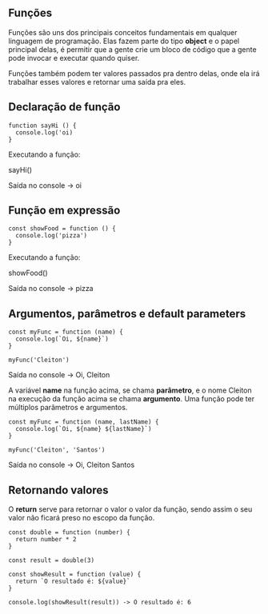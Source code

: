 ## Funções

Funções são uns dos principais conceitos fundamentais em qualquer linguagem de programação. Elas fazem parte do tipo **object** e o papel principal delas, é permitir que a gente crie um bloco de código que a gente pode invocar e executar quando quiser.

Funções também podem ter valores passados pra dentro delas, onde ela irá trabalhar esses valores e retornar uma saída pra eles.

## Declaração de função

~~~
function sayHi () {
  console.log('oi)
}
~~~
Executando a função:

sayHi()

Saída no console -> oi

## Função em expressão

~~~
const showFood = function () {
  console.log('pizza')
}
~~~ 

Executando a função:

showFood()

Saída no console -> pizza

## Argumentos, parâmetros e default parameters

~~~
const myFunc = function (name) {
  console.log(`Oi, ${name}`)
}

myFunc('Cleiton')
~~~

Saída no console -> Oi, Cleiton

A variável **name** na função acima, se chama **parâmetro**, e o nome Cleiton na execução da função acima se chama **argumento**. Uma função pode ter múltiplos parâmetros e argumentos.

~~~
const myFunc = function (name, lastName) {
  console.log(`Oi, ${name} ${lastName}`)
}

myFunc('Cleiton', 'Santos')
~~~

Saída no console -> Oi, Cleiton Santos

## Retornando valores

O **return** serve para retornar o valor o valor da função, sendo assim o seu valor não ficará preso no escopo da função.
~~~
const double = function (number) {
  return number * 2
}

const result = double(3)

const showResult = function (value) {
  return `O resultado é: ${value}`
}

console.log(showResult(result)) -> O resultado é: 6
~~~
 